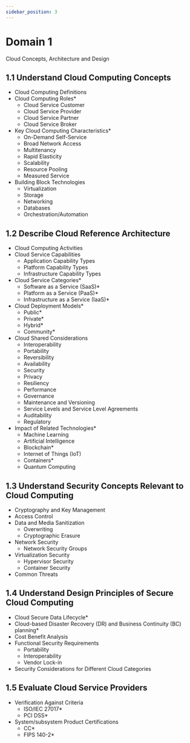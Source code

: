 ```yaml
---
sidebar_position: 3
---
```


# Domain 1

Cloud Concepts, Architecture and Design

## 1.1 Understand Cloud Computing Concepts

- Cloud Computing Definitions
- Cloud Computing Roles*
  - Cloud Service Customer
  - Cloud Service Provider
  - Cloud Service Partner
  - Cloud Service Broker
- Key Cloud Computing Characteristics*
  - On-Demand Self-Service
  - Broad Network Access
  - Multitenancy
  - Rapid Elasticity
  - Scalability
  - Resource Pooling
  - Measured Service
- Building Block Technologies
  - Virtualization
  - Storage
  - Networking
  - Databases
  - Orchestration/Automation

## 1.2 Describe Cloud Reference Architecture

- Cloud Computing Activities
- Cloud Service Capabilities
  - Application Capability Types
  - Platform Capability Types
  - Infrastructure Capability Types
- Cloud Service Categories*
  - Software as a Service \(SaaS\)*
  - Platform as a Service \(PaaS\)*
  - Infrastructure as a Service \(IaaS\)*
- Cloud Deployment Models*
  - Public*
  - Private*
  - Hybrid*
  - Community*
- Cloud Shared Considerations
  - Interoperability
  - Portability
  - Reversibility
  - Availability
  - Security
  - Privacy
  - Resiliency
  - Performance
  - Governance
  - Maintenance and Versioning
  - Service Levels and Service Level Agreements
  - Auditability
  - Regulatory
- Impact of Related Technologies*
  - Machine Learning
  - Artificial Intelligence
  - Blockchain*
  - Internet of Things \(IoT\)
  - Containers*
  - Quantum Computing

## 1.3 Understand Security Concepts Relevant to Cloud Computing

- Cryptography and Key Management
- Access Control
- Data and Media Sanitization
  - Overwriting
  - Cryptographic Erasure
- Network Security
  - Network Security Groups
- Virtualization Security
  - Hypervisor Security
  - Container Security
- Common Threats

## 1.4 Understand Design Principles of Secure Cloud Computing

- Cloud Secure Data Lifecycle*
- Cloud-based Disaster Recovery \(DR\) and Business Continuity \(BC\) planning*
- Cost Benefit Analysis
- Functional Security Requirements
  - Portability
  - Interoperability
  - Vendor Lock-in
- Security Considerations for Different Cloud Categories

## 1.5 Evaluate Cloud Service Providers

- Verification Against Criteria
  - ISO/IEC 27017*
  - PCI DSS*
- System/subsystem Product Certifications
  - CC*
  - FIPS 140-2*